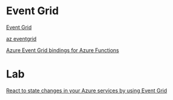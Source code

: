 # Event Grid

[Event Grid](https://docs.microsoft.com/en-us/azure/event-grid/overview)

[az eventgrid](https://docs.microsoft.com/en-us/cli/azure/eventgrid?view=azure-cli-latest)

[Azure Event Grid bindings for Azure Functions](https://docs.microsoft.com/en-us/azure/azure-functions/functions-bindings-event-grid)

# Lab

[React to state changes in your Azure services by using Event Grid](https://docs.microsoft.com/en-us/learn/modules/react-to-state-changes-using-event-grid/)
